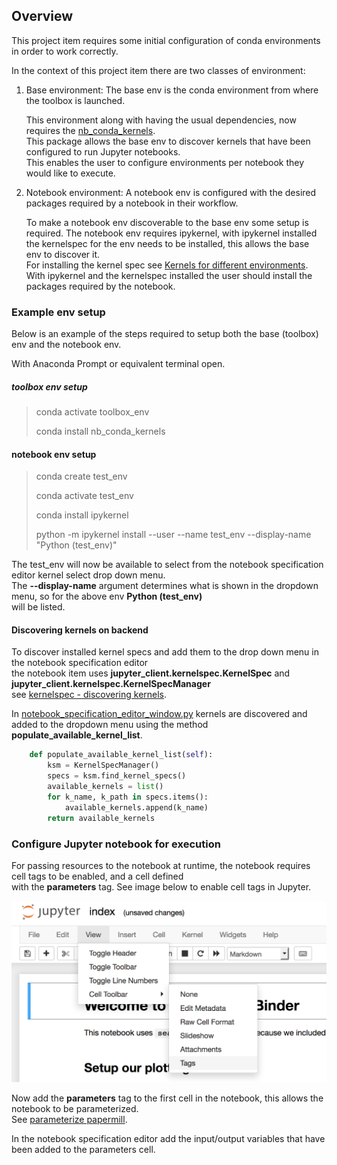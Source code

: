 ## Overview

This project item requires some initial configuration of conda environments in order to work correctly.

In the context of this project item there are two classes of environment:
    
1. Base environment: The base env is the conda environment from where the toolbox is launched. 

   This environment along with having the usual dependencies, now requires the 
   [nb_conda_kernels](https://github.com/Anaconda-Platform/nb_conda_kernels). <br>
   This package allows the base env to discover kernels that have been configured to run Jupyter notebooks. <br>
   This enables the user to configure environments per notebook they would like to execute.
   

2. Notebook environment:  A notebook env is configured with the desired packages required by a notebook in their workflow.
    
   To make a notebook env discoverable to the base env some setup is required. The notebook env requires ipykernel, 
   with ipykernel installed the kernelspec for the env needs to be installed, this allows the base env to discover it. <br>
   For installing the kernel spec see 
   [Kernels for different environments](https://ipython.readthedocs.io/en/stable/install/kernel_install.html). 
   With ipykernel and the kernelspec installed the user should install the packages required by the notebook.
   
### Example env setup
Below is an example of the steps required to setup both the base (toolbox) env and the notebook env.

With Anaconda Prompt or equivalent terminal open.
##### toolbox env setup

> conda activate toolbox_env
> 
> conda install nb_conda_kernels

#### notebook env setup
> conda create test_env
> 
> conda activate test_env
> 
> conda install ipykernel
> 
> python -m ipykernel install --user --name test_env --display-name "Python (test_env)"
   
The test_env will now be available to select from the notebook specification editor kernel select drop down menu. <br>
The **--display-name** argument determines what is shown in the dropdown menu, so for the above env **Python (test_env)** <br>
will be listed. 

#### Discovering kernels on backend
To discover installed kernel specs and add them to the drop down menu in the notebook specification editor <br>
the notebook item uses **jupyter_client.kernelspec.KernelSpec** and **jupyter_client.kernelspec.KernelSpecManager** <br>
see [kernelspec - discovering kernels](https://jupyter-client.readthedocs.io/en/stable/api/kernelspec.html). 

In [notebook_specification_editor_window.py](https://github.com/Spine-project/spine-items/blob/issue_1185_jupyter_notebook/spine_items/notebook/widgets/notebook_specification_editor_window.py)
kernels are discovered and added to the dropdown menu using the method **populate_available_kernel_list**. 

```python
    def populate_available_kernel_list(self):
        ksm = KernelSpecManager()
        specs = ksm.find_kernel_specs()
        available_kernels = list()
        for k_name, k_path in specs.items():
            available_kernels.append(k_name)
        return available_kernels
```


### Configure Jupyter notebook for execution
For passing resources to the notebook at runtime, the notebook requires cell tags to be enabled, and a cell defined <br> 
with the **parameters** tag. See image below to enable cell tags in Jupyter.

![enable cell tags](readme_img/jupyter_cell_tags.png)

Now add the **parameters** tag to the first cell in the notebook, this allows the notebook to be parameterized. <br>
See [parameterize papermill](https://papermill.readthedocs.io/en/latest/usage-parameterize.html).

In the notebook specification editor add the input/output variables that have been added to the parameters cell. <br> 




    
    
    
                    